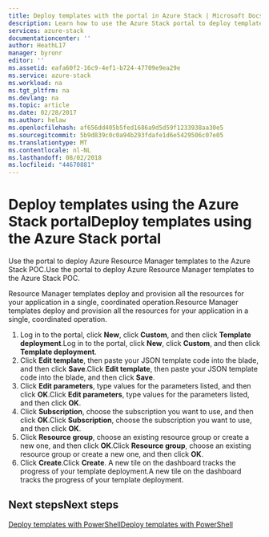 ```yaml
---
title: Deploy templates with the portal in Azure Stack | Microsoft Docs
description: Learn how to use the Azure Stack portal to deploy templates.
services: azure-stack
documentationcenter: ''
author: HeathL17
manager: byronr
editor: ''
ms.assetid: eafa60f2-16c9-4ef1-b724-47709e9ea29e
ms.service: azure-stack
ms.workload: na
ms.tgt_pltfrm: na
ms.devlang: na
ms.topic: article
ms.date: 02/28/2017
ms.author: helaw
ms.openlocfilehash: af656dd405b5fed1686a9d5d59f1233938aa30e5
ms.sourcegitcommit: 5b9d839c0c0a94b293fdafe1d6e5429506c07e05
ms.translationtype: MT
ms.contentlocale: nl-NL
ms.lasthandoff: 08/02/2018
ms.locfileid: "44670881"
---
```

# <a name="deploy-templates-using-the-azure-stack-portal"></a><span data-ttu-id="31ef8-103">Deploy templates using the Azure Stack portal</span><span class="sxs-lookup"><span data-stu-id="31ef8-103">Deploy templates using the Azure Stack portal</span></span>
<span data-ttu-id="31ef8-104">Use the portal to deploy Azure Resource Manager templates to the Azure Stack POC.</span><span class="sxs-lookup"><span data-stu-id="31ef8-104">Use the portal to deploy Azure Resource Manager templates to the Azure Stack POC.</span></span>

<span data-ttu-id="31ef8-105">Resource Manager templates deploy and provision all the resources for your application in a single, coordinated operation.</span><span class="sxs-lookup"><span data-stu-id="31ef8-105">Resource Manager templates deploy and provision all the resources for your application in a single, coordinated operation.</span></span>

1. <span data-ttu-id="31ef8-106">Log in to the portal, click **New**, click **Custom**, and then click **Template deployment**.</span><span class="sxs-lookup"><span data-stu-id="31ef8-106">Log in to the portal, click **New**, click **Custom**, and then click **Template deployment**.</span></span>
2. <span data-ttu-id="31ef8-107">Click **Edit template**, then paste your JSON template code into the blade, and then click **Save**.</span><span class="sxs-lookup"><span data-stu-id="31ef8-107">Click **Edit template**, then paste your JSON template code into the blade, and then click **Save**.</span></span>
3. <span data-ttu-id="31ef8-108">Click **Edit parameters**, type values for the parameters listed, and then click **OK**.</span><span class="sxs-lookup"><span data-stu-id="31ef8-108">Click **Edit parameters**, type values for the parameters listed, and then click **OK**.</span></span>
4. <span data-ttu-id="31ef8-109">Click **Subscription**, choose the subscription you want to use, and then click **OK**.</span><span class="sxs-lookup"><span data-stu-id="31ef8-109">Click **Subscription**, choose the subscription you want to use, and then click **OK**.</span></span>
5. <span data-ttu-id="31ef8-110">Click **Resource group**, choose an existing resource group or create a new one, and then click **OK**.</span><span class="sxs-lookup"><span data-stu-id="31ef8-110">Click **Resource group**, choose an existing resource group or create a new one, and then click **OK**.</span></span>
6. <span data-ttu-id="31ef8-111">Click **Create**.</span><span class="sxs-lookup"><span data-stu-id="31ef8-111">Click **Create**.</span></span> <span data-ttu-id="31ef8-112">A new tile on the dashboard tracks the progress of your template deployment.</span><span class="sxs-lookup"><span data-stu-id="31ef8-112">A new tile on the dashboard tracks the progress of your template deployment.</span></span>

## <a name="next-steps"></a><span data-ttu-id="31ef8-113">Next steps</span><span class="sxs-lookup"><span data-stu-id="31ef8-113">Next steps</span></span>
[<span data-ttu-id="31ef8-114">Deploy templates with PowerShell</span><span class="sxs-lookup"><span data-stu-id="31ef8-114">Deploy templates with PowerShell</span></span>](azure-stack-deploy-template-powershell.md)

